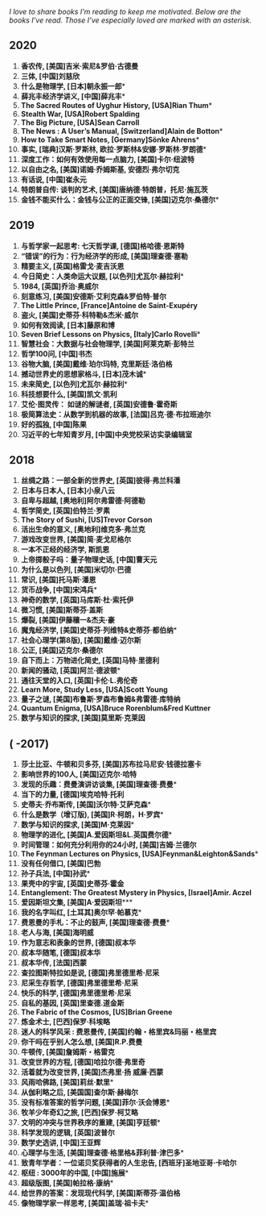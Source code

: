 *I love to share books I’m reading to keep me motivated. Below are the books I’ve read. Those I’ve especially loved are marked with an asterisk.*

## 2020

1. **香农传, [美国]吉米·索尼&罗伯·古德曼** 
2. **三体, [中国]刘慈欣**
3. **什么是物理学, [日本]朝永振一郎**\*
4. **薛兆丰经济学讲义, [中国]薛兆丰***
5. **The Sacred Routes of Uyghur History, [USA]Rian Thum**\*
6. **Stealth War,  [USA]Robert Spalding**
7. **The Big Picture, [USA]Sean Carroll** 
8. **The News : A User’s Manual,  [Switzerland]Alain de Botton**\*
9. **How to Take Smart Notes, [Germany]Sönke Ahrens***
10. **事实, [瑞典]汉斯·罗斯林, 欧拉·罗斯林&安娜·罗斯林·罗朗德**\*
11. **深度工作：如何有效使用每一点脑力, [美国]卡尔·纽波特**
12. **以自由之名, [美国]诺姆·乔姆斯基, 安德烈·弗尔切克**
13. **有话说, [中国]崔永元**
14. **特朗普自传: 谈判的艺术, [美国]唐纳德·特朗普，托尼·施瓦茨**
15. **金钱不能买什么：金钱与公正的正面交锋, [美国]迈克尔·桑德尔**\*

## 2019

1. **与哲学家一起思考: 七天哲学课, [德国]格哈德·恩斯特** 
2. **“错误”的行为：行为经济学的形成, [美国]理查德·塞勒** 
3. **精要主义, [英国]格雷戈·麦吉沃恩** 
4. **今日简史：人类命运大议题, [以色列]尤瓦尔·赫拉利**\*
5. **1984, [英国]乔治·奥威尔** 
6. **刻意练习, [美国]安德斯·艾利克森&罗伯特·普尔**
7. **The Little Prince, [France]Antoine de Saint-Exupéry**
8. **盗火, [美国]史蒂芬·科特勒&杰米·威尔** 
9. **如何有效阅读, [日本]藤原和博** 
10. **Seven Brief Lessons on Physics, [Italy]Carlo Rovelli**\* 
11. **智慧社会：大数据与社会物理学, [美国]阿莱克斯·彭特兰**
12. **哲学100问, [中国]书杰**
13. **谷物大脑, [美国]戴维·珀尔玛特, 克里斯廷·洛伯格**
14. **撼动世界史的思想家格斗, [日本]茂木诚**\*
15. **未来简史, [以色列]尤瓦尔·赫拉利**\* 
16. **科技想要什么, [美国]凯文·凯利**
17. **艾伦·图灵传： 如谜的解谜者, [英国]安德鲁·霍奇斯**
18. **极简算法史：从数学到机器的故事, [法国]吕克·德·布拉班迪尔**
19. **好的孤独, [中国]陈果**
20. **习近平的七年知青岁月, [中国]中央党校采访实录编辑室**


## **2018**

1. **丝绸之路：一部全新的世界史, [英国]彼得·弗兰科潘**
2. **日本与日本人, [日本]小泉八云**
3. **自卑与超越, [奥地利]阿尔弗雷德·阿德勒**
4. **哲学简史, [英国]伯特兰·罗素**
5. **The Story of Sushi, [US]Trevor Corson**
6. **活出生命的意义, [奥地利]维克多·弗兰克**
7. **游戏改变世界, [美国]简·麦戈尼格尔** 
8. **一本不正经的经济学, 斯凯恩** 
9. **上帝掷骰子吗：量子物理史话, [中国]曹天元**
10. **为什么是以色列, [美国]米切尔·巴德**
11. **常识, [美国]托马斯·潘恩** 
12. **货币战争, [中国]宋鸿兵**\*
13. **神奇的数学, [英国]马库斯·杜·索托伊** 
14. **微习惯, [美国]斯蒂芬·盖斯**
15. **爆裂, [美国]伊藤穰一&杰夫·豪** 
16. **魔鬼经济学, [美国]史蒂芬·列维特&史蒂芬·都伯纳**\* 
17. **社会心理学(第8版), [美国]戴维·迈尔斯** 
18. **公正, [美国]迈克尔·桑德尔** 
19. **自下而上：万物进化简史, [英国]马特·里德利**
20. **新闻的骚动, [英国]阿兰·德波顿**\*
21. **通往天堂的入口, [英国]卡伦·L.弗伦奇**
22. **Learn More, Study Less, [USA]Scott Young**
23. **量子之谜, [美国]布鲁斯·罗森布鲁姆&弗雷德·库特纳**
24. **Quantum Enigma, [USA]Bruce Rorenblum&Fred Kuttner** 
25. **数学与知识的探求, [美国]莫里斯·克莱因**


## **(  -2017)**

1. **莎士比亚、牛顿和贝多芬, [美国]苏布拉马尼安·钱德拉塞卡**  
2. **影响世界的100人, [美国]迈克尔·哈特**
3. **发现的乐趣：费曼演讲访谈集, [美国]理查德·费曼**\* 
4. **当下的力量, [德国]埃克哈特·托利** 
5. **史蒂夫·乔布斯传, [美国]沃尔特·艾萨克森**\* 
6. **什么是数学（增订版), [美国]R·柯朗，H·罗宾**\*
7. **数学与知识的探求, [美国]M·克莱因**\*
8. **物理学的进化, [美国]A.爱因斯坦&L.英国费尔德**\*
9. **时间管理：如何充分利用你的24小时, [美国]吉姆·兰德尔**
10. **The Feynman Lectures on Physics, [USA]Feynman&Leighton&Sands**\*
11. **没有任何借口, [美国]巴勃**
12. **孙子兵法, [中国]孙武**\*
13. **果壳中的宇宙, [英国]史蒂芬·霍金**
14. **Entanglement: The Greatest Mystery in Physics, [Israel]Amir. Aczel**
15. **爱因斯坦文集, [美国]A·爱因斯坦*****
16. **我的名字叫红, [土耳其]奥尔罕·帕慕克***
17. **费恩曼的手札：不止的鼓声, [美国]理查德·费曼**\*
18. **老人与海, [美国]海明威** 
19. **作为意志和表象的世界, [德国]叔本华**
20. **叔本华随笔, [德国]叔本华**
21. **叔本华传, [法国]西蒙**
22. **查拉图斯特拉如是说, [德国]弗里德里希·尼采**
23. **尼采生存哲学, [德国]弗里德里希·尼采**
24. **快乐的科学, [德国]弗里德里希·尼采**
25. **自私的基因, [英国]里查德.道金斯**
26. **The Fabric of the Cosmos, [US]Brian Greene**
27. **炼金术士, [巴西]保罗·科埃略**
28. **迷人的科学风采 : 费恩曼传, [美国]约翰・格里宾&玛丽・格里宾**
29. **你干吗在乎别人怎么想, [美国]R.P.费曼**
30. **牛顿传, [美国]詹姆斯・格雷克**
31. **改变世界的方程, [德国]哈拉尔德·弗里奇**
32. **活着就为改变世界, [美国]杰弗里·扬 威廉·西蒙**
33. **风雨哈佛路, [美国]莉丝·默里***
34. **从伽利略之后, [美国国]查尔斯·赫梅尔**
35. **没有标准答案的哲学问题, [美国]菲尔·沃会博恩**\*
36. **牧羊少年奇幻之旅, [巴西]保罗·柯艾略**
37. **文明的冲突与世界秩序的重建, [美国]亨廷顿**\* 
38. **科学发现的逻辑, [英国]波普尔**
39. **数学史选讲, [中国]王亚辉**
40. **心理学与生活, [美国]理查德·格里格&菲利普·津巴多**\*
41. **致青年学者：一位诺贝奖获得者的人生忠告, [西班牙]圣地亚哥·卡哈尔**
42. **枢纽 : 3000年的中国, [中国]施展***
43. **超级版图, [美国]帕拉格·康纳**\*
44. **给世界的答案：发现现代科学, [美国]斯蒂芬·温伯格**
45. **像物理学家一样思考, [美国]盖瑞·祖卡夫**\*
